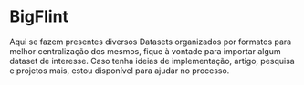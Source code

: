 # BigFlint
Aqui se fazem presentes diversos Datasets organizados por formatos para melhor centralização dos mesmos, fique à vontade para importar algum dataset de interesse. Caso tenha ideias de implementação, artigo, pesquisa e projetos mais, estou disponível para ajudar no processo.
